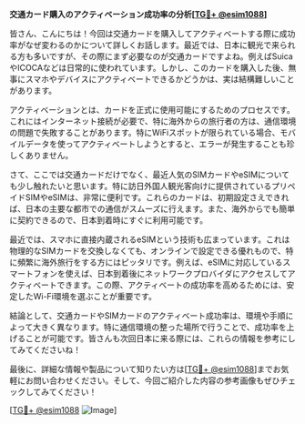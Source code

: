 **交通カード購入のアクティベーション成功率の分析[[TG💪+ @esim1088](https://t.me/s/esim1088)]**

皆さん、こんにちは！今回は交通カードを購入してアクティベートする際に成功率がなぜ変わるのかについて詳しくお話します。最近では、日本に観光で来られる方も多いですが、その際にまず必要なのが交通カードですよね。例えばSuicaやICOCAなどは日常的に使われています。しかし、このカードを購入した後、無事にスマホやデバイスにアクティベートできるかどうかは、実は結構難しいことがあります。

アクティベーションとは、カードを正式に使用可能にするためのプロセスです。これにはインターネット接続が必要で、特に海外からの旅行者の方は、通信環境の問題で失敗することがあります。特にWiFiスポットが限られている場合、モバイルデータを使ってアクティベートしようとすると、エラーが発生することも珍しくありません。

さて、ここでは交通カードだけでなく、最近人気のSIMカードやeSIMについても少し触れたいと思います。特に訪日外国人観光客向けに提供されているプリペイドSIMやeSIMは、非常に便利です。これらのカードは、初期設定さえできれば、日本の主要な都市での通信がスムーズに行えます。また、海外からでも簡単に契約できるので、日本到着時にすぐに利用可能です。

最近では、スマホに直接内蔵されるeSIMという技術も広まっています。これは物理的なSIMカードを交換しなくても、オンラインで設定できる優れもので、特に頻繁に海外旅行をする方にはピッタリです。例えば、eSIMに対応しているスマートフォンを使えば、日本到着後にネットワークプロバイダにアクセスしてアクティベートできます。この際、アクティベートの成功率を高めるためには、安定したWi-Fi環境を選ぶことが重要です。

結論として、交通カードやSIMカードのアクティベート成功率は、環境や手順によって大きく異なります。特に通信環境の整った場所で行うことで、成功率を上げることが可能です。皆さんも次回日本に来る際には、これらの情報を参考にしてみてくださいね！

最後に、詳細な情報や製品について知りたい方は[[TG💪+ @esim1088](https://t.me/s/esim1088)]までお気軽にお問い合わせください。そして、今回ご紹介した内容の参考画像もぜひチェックしてみてください！ 

[[TG💪+ @esim1088](https://t.me/s/esim1088) ![Image](https://i.postimg.cc/Y0z9fWf4/image.png)]